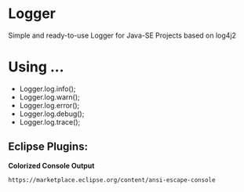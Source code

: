 # Logger

Simple and ready-to-use Logger for Java-SE Projects based on log4j2

# Using  ...

 - Logger.log.info();
 - Logger.log.warn();
 - Logger.log.error();
 - Logger.log.debug();
 - Logger.log.trace();
 
 
 Eclipse Plugins:
----------------

**Colorized Console Output**

    https://marketplace.eclipse.org/content/ansi-escape-console


